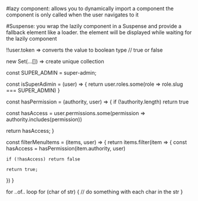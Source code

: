#lazy component: allows you to dynamically import a component
the component is only called when the user navigates to it

#Suspense: you wrap the lazily component in a Suspense and provide 
a fallback element like a loader. the element will be displayed
while waiting for the lazily component

!!user.token => converts the value to boolean type // true or false

new Set(...[]) => create unique collection

const SUPER_ADMIN = super-admin;

const isSuperAdimin = (user) => {
  return user.roles.some(role => role.slug === SUPER_ADMIN)
}

const hasPermission = (authority, user) => {
  if (!authority.length) return true

  const hasAccess = user.permissions.some(permission => authority.includes(permission))

  return hasAccess;
}

const filterMenuItems = (items, user) => {
  return items.filter(item => {
    const hasAccess = hasPermission(item.authority, user)

    if (!hasAccess) return false

    return true;
  })
}


for ..of.. loop
for (char of str) {
  // do something with each char in the str
}